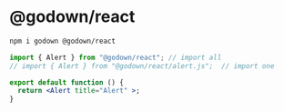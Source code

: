 # @godown/react

```sh
npm i godown @godown/react
```

```jsx
import { Alert } from "@godown/react"; // import all
// import { Alert } from "@godown/react/alert.js";  // import one

export default function () {
  return <Alert title="Alert" >;
}
```
